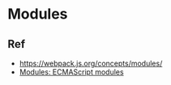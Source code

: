 # Modules


## Ref

* <https://webpack.js.org/concepts/modules/>
* [Modules: ECMAScript modules](https://nodejs.org/docs/latest-v22.x/api/esm.html)